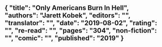 {
 "title": "Only Americans Burn In Hell",
 "authors": "Jarett Kobek",
 "editors": "",
 "translator": "",
 "date": "2019-08-02",
 "rating": "",
 "re-read": "",
 "pages": "304",
 "non-fiction": "",
 "comic": "",
 "published": "2019"
}
---

